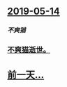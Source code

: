 ## [2019-05-14](/zh/news/2019/05/14/index.md)

##### 不爽猫
### [不爽猫逝世。 ](/zh/news/2019/05/14/不爽猫逝世.md)
## [前一天...](/zh/news/2019/05/13/index.md)


